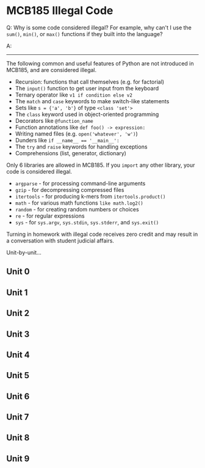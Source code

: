 MCB185 Illegal Code
===================

Q: Why is some code considered illegal? For example, why can't I use the
`sum()`, `min()`, or `max()` functions if they built into the language?


A:

-------------------------------------------------------------------------------

The following common and useful features of Python are not introduced in
MCB185, and are considered illegal.

+ Recursion: functions that call themselves (e.g. for factorial)
+ The `input()` function to get user input from the keyboard
+ Ternary operator like `v1 if condition else v2`
+ The `match` and `case` keywords to make switch-like statements
+ Sets like `s = {'a', 'b'}` of type `<class 'set'>`
+ The `class` keyword used in object-oriented programming
+ Decorators like `@function_name`
+ Function annotations like `def foo() -> expression:`
+ Writing named files (e.g. `open('whatever', 'w')`)
+ Dunders like `if __name__ == '__main__':`
+ The `try` and `raise` keywords for handling exceptions
+ Comprehensions (list, generator, dictionary)

Only 6 libraries are allowed in MCB185. If you `import` any other library, your
code is considered illegal.

+ `argparse` - for processing command-line arguments
+ `gzip` - for decompressing compressed files
+ `itertools` - for producing k-mers from `itertools.product()`
+ `math` - for various math functions `like math.log2()`
+ `random` - for creating random numbers or choices
+ `re` - for regular expressions
+ `sys` - for `sys.argv`, `sys.stdin`, `sys.stderr`, and `sys.exit()`

Turning in homework with illegal code receives zero credit and may result in a
conversation with student judicial affairs.

Unit-by-unit...

## Unit 0 ##

## Unit 1 ##

## Unit 2 ##

## Unit 3 ##

## Unit 4 ##

## Unit 5 ##

## Unit 6 ##

## Unit 7 ##

## Unit 8 ##

## Unit 9 ##

